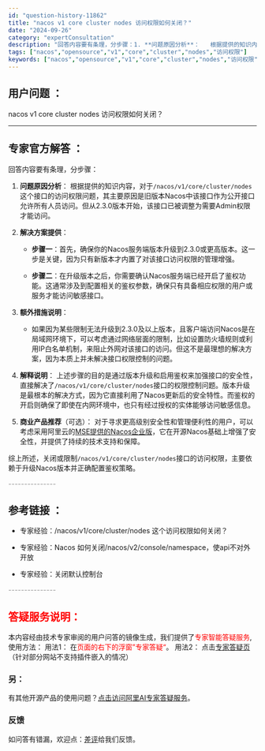 ```yaml
---
id: "question-history-11862"
title: "nacos v1 core cluster nodes 访问权限如何关闭？"
date: "2024-09-26"
category: "expertConsultation"
description: "回答内容要有条理，分步骤：1. **问题原因分析**：   根据提供的知识内容，对于`/nacos/v1/core/cluster/nodes`这个接口的访问权限问题，其主要原因是旧版本Nacos中该接口作为公开接口允许所有人员访问。但从2.3.0版本开始，该接口已被调整为需要Admin权限才能访问"
tags: ["nacos","opensource","v1","core","cluster","nodes","访问权限"]
keywords: ["nacos","opensource","v1","core","cluster","nodes","访问权限"]
---
```


## 用户问题 ： 
 nacos v1 core cluster nodes 访问权限如何关闭？  

---------------
## 专家官方解答 ：

回答内容要有条理，分步骤：

1. **问题原因分析**：
   根据提供的知识内容，对于`/nacos/v1/core/cluster/nodes`这个接口的访问权限问题，其主要原因是旧版本Nacos中该接口作为公开接口允许所有人员访问。但从2.3.0版本开始，该接口已被调整为需要Admin权限才能访问。

2. **解决方案提供**：
   - **步骤一**：首先，确保你的Nacos服务端版本升级到2.3.0或更高版本。这一步是关键，因为只有新版本才内置了对该接口访问权限的管理增强。
   
   - **步骤二**：在升级版本之后，你需要确认Nacos服务端已经开启了鉴权功能。这通常涉及到配置相关的鉴权参数，确保只有具备相应权限的用户或服务才能访问敏感接口。

3. **额外措施说明**：
   - 如果因为某些限制无法升级到2.3.0及以上版本，且客户端访问Nacos是在局域网环境下，可以考虑通过网络层面的限制，比如设置防火墙规则或利用IP白名单机制，来阻止外网对该接口的访问。但这不是最理想的解决方案，因为本质上并未解决接口权限控制的问题。

4. **解释说明**：
   上述步骤的目的是通过版本升级和启用鉴权来加强接口的安全性，直接解决了`/nacos/v1/core/cluster/nodes`接口的权限控制问题。版本升级是最根本的解决方式，因为它直接利用了Nacos更新后的安全特性。而鉴权的开启则确保了即使在内网环境中，也只有经过授权的实体能够访问敏感信息。

5. **商业产品推荐**（可选）：
   对于寻求更高级别安全性和管理便利性的用户，可以考虑采用阿里云的[MSE提供的Nacos企业版](https://nacos.io/cloud/?from=wuyi)，它在开源Nacos基础上增强了安全性，并提供了持续的技术支持和保障。

综上所述，关闭或限制`/nacos/v1/core/cluster/nodes`接口的访问权限，主要依赖于升级Nacos版本并正确配置鉴权策略。


<font color="#949494">---------------</font> 


## 参考链接 ：

* 专家经验：/nacos/v1/core/cluster/nodes 这个访问权限如何关闭？ 
 
 * 专家经验：Nacos 如何关闭/nacos/v2/console/namespace，使api不对外开放 
 
 * 专家经验：关闭默认控制台 


 <font color="#949494">---------------</font> 
 


## <font color="#FF0000">答疑服务说明：</font> 

本内容经由技术专家审阅的用户问答的镜像生成，我们提供了<font color="#FF0000">专家智能答疑服务</font>,使用方法：
用法1： 在<font color="#FF0000">页面的右下的浮窗”专家答疑“</font>。
用法2： 点击[专家答疑页](https://answer.opensource.alibaba.com/docs/intro)（针对部分网站不支持插件嵌入的情况）
### 另：


有其他开源产品的使用问题？[点击访问阿里AI专家答疑服务](https://answer.opensource.alibaba.com/docs/intro)。
### 反馈
如问答有错漏，欢迎点：[差评](https://ai.nacos.io/user/feedbackByEnhancerGradePOJOID?enhancerGradePOJOId=15996)给我们反馈。
